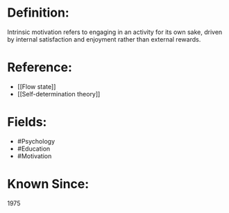 

# Definition:
Intrinsic motivation refers to engaging in an activity for its own sake, driven by internal satisfaction and enjoyment rather than external rewards.

# Reference:
- [[Flow state]]
- [[Self-determination theory]]

# Fields: 
- #Psychology
- #Education
- #Motivation

# Known Since:
1975

